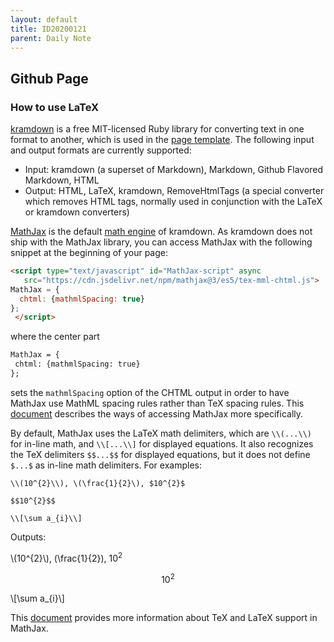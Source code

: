 ```yaml
---
layout: default
title: ID20200121
parent: Daily Note
---
```


<script type="text/javascript" id="MathJax-script" async
   src="https://cdn.jsdelivr.net/npm/mathjax@3/es5/tex-mml-chtml.js">
MathJax = {
  chtml: {mathmlSpacing: true}
};
 </script>

## Github Page

### How to use LaTeX

[kramdown](https://kramdown.gettalong.org/index.html) is a free MIT-licensed Ruby library for converting text in one format to another, which is used in the [page template](https://github.com/pmarsceill/just-the-docs). The following input and output formats are currently supported:
* Input: kramdown (a superset of Markdown), Markdown, Github Flavored Markdown, HTML
* Output: HTML, LaTeX, kramdown, RemoveHtmlTags (a special converter which removes HTML tags, normally used in conjunction with the LaTeX or kramdown converters)

[MathJax](https://github.com/mathjax/MathJax) is the default [math engine](https://kramdown.gettalong.org/math_engine/mathjax.html) of kramdown. As kramdown does not ship with the MathJax library,  you can access MathJax with the following snippet at the beginning of your page:
```html
<script type="text/javascript" id="MathJax-script" async
   src="https://cdn.jsdelivr.net/npm/mathjax@3/es5/tex-mml-chtml.js">
MathJax = {
  chtml: {mathmlSpacing: true}
};
 </script>
 ```
 where the center part
 ```html
 MathJax = {
  chtml: {mathmlSpacing: true}
};
```
sets the ```mathmlSpacing``` option of the CHTML output in order to have MathJax use MathML spacing rules rather than TeX spacing rules. This [document](http://docs.mathjax.org/en/latest/web/start.html) describes the ways of accessing MathJax more specifically.

By default, MathJax uses the LaTeX math delimiters, which are ```\\(...\\)``` for in-line math, and ```\\[...\\]``` for displayed equations. It also recognizes the TeX delimiters ```$$...$$``` for displayed equations, but it does not define ```$...$``` as in-line math delimiters. For examples:

```\\(10^{2}\\), \(\frac{1}{2}\), $10^{2}$```
```
$$10^{2}$$
```
```
\\[\sum a_{i}\\]
```

Outputs:

\\(10^{2}\\), \(\frac{1}{2}\), $10^{2}$

$$10^{2}$$

\\[\sum a_{i}\\]

This [document](http://docs.mathjax.org/en/latest/input/tex/index.html) provides more information about TeX and LaTeX support in MathJax.
 
